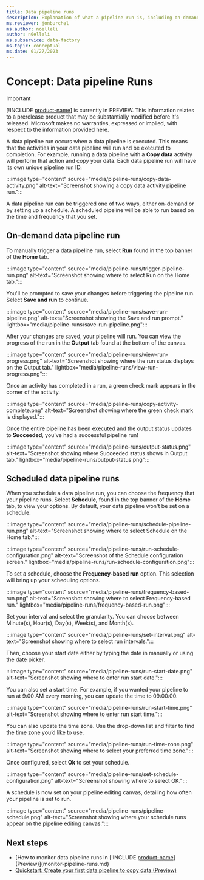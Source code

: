 ```yaml
---
title: Data pipeline runs
description: Explanation of what a pipeline run is, including on-demand and scheduled runs.
ms.reviewer: jonburchel
ms.author: noelleli
author: n0elleli
ms.subservice: data-factory
ms.topic: conceptual
ms.date: 01/27/2023
---
```


# Concept: Data pipeline Runs

> [!IMPORTANT]
> [!INCLUDE [product-name](../includes/product-name.md)] is currently in PREVIEW.
> This information relates to a prerelease product that may be substantially modified before it's released. Microsoft makes no warranties, expressed or implied, with respect to the information provided here.

A data pipeline run occurs when a data pipeline is executed. This means that the activities in your data pipeline will run and be executed to completion. For example, running a data pipeline with a **Copy data** activity will perform that action and copy your data. Each data pipeline run will have its own unique pipeline run ID.

:::image type="content" source="media/pipeline-runs/copy-data-activity.png" alt-text="Screenshot showing a copy data activity pipeline run.":::

A data pipeline run can be triggered one of two ways, either on-demand or by setting up a schedule. A scheduled pipeline will be able to run based on the time and frequency that you set.

## On-demand data pipeline run

To manually trigger a data pipeline run, select **Run** found in the top banner of the **Home** tab.

:::image type="content" source="media/pipeline-runs/trigger-pipeline-run.png" alt-text="Screenshot showing where to select Run on the Home tab.":::

You'll be prompted to save your changes before triggering the pipeline run. Select **Save and run** to continue.

:::image type="content" source="media/pipeline-runs/save-run-pipeline.png" alt-text="Screenshot showing the Save and run prompt." lightbox="media/pipeline-runs/save-run-pipeline.png":::

After your changes are saved, your pipeline will run. You can view the progress of the run in the **Output** tab found at the bottom of the canvas.

:::image type="content" source="media/pipeline-runs/view-run-progress.png" alt-text="Screenshot showing where the run status displays on the Output tab." lightbox="media/pipeline-runs/view-run-progress.png":::

Once an activity has completed in a run, a green check mark appears in the corner of the activity.

:::image type="content" source="media/pipeline-runs/copy-activity-complete.png" alt-text="Screenshot showing where the green check mark is displayed.":::

Once the entire pipeline has been executed and the output status updates to **Succeeded**, you've had a successful pipeline run!

:::image type="content" source="media/pipeline-runs/output-status.png" alt-text="Screenshot showing where Succeeded status shows in Output tab." lightbox="media/pipeline-runs/output-status.png":::

## Scheduled data pipeline runs

When you schedule a data pipeline run, you can choose the frequency that your pipeline runs. Select **Schedule**, found in the top banner of the **Home** tab, to view your options. By default, your data pipeline won't be set on a schedule.

:::image type="content" source="media/pipeline-runs/schedule-pipeline-run.png" alt-text="Screenshot showing where to select Schedule on the Home tab.":::

:::image type="content" source="media/pipeline-runs/run-schedule-configuration.png" alt-text="Screenshot of the Schedule configuration screen." lightbox="media/pipeline-runs/run-schedule-configuration.png":::

To set a schedule, choose the **Frequency-based run** option. This selection will bring up your scheduling options.

:::image type="content" source="media/pipeline-runs/frequency-based-run.png" alt-text="Screenshot showing where to select Frequency-based run." lightbox="media/pipeline-runs/frequency-based-run.png":::

Set your interval and select the granularity. You can choose between Minute(s), Hour(s), Day(s), Week(s), and Month(s).

:::image type="content" source="media/pipeline-runs/set-interval.png" alt-text="Screenshot showing where to select run intervals.":::

Then, choose your start date either by typing the date in manually or using the date picker.

:::image type="content" source="media/pipeline-runs/run-start-date.png" alt-text="Screenshot showing where to enter run start date.":::

You can also set a start time. For example, if you wanted your pipeline to run at 9:00 AM every morning, you can update the time to 09:00:00.

:::image type="content" source="media/pipeline-runs/run-start-time.png" alt-text="Screenshot showing where to enter run start time.":::

You can also update the time zone. Use the drop-down list and filter to find the time zone you’d like to use.

:::image type="content" source="media/pipeline-runs/run-time-zone.png" alt-text="Screenshot showing where to select your preferred time zone.":::

Once configured, select **Ok** to set your schedule.

:::image type="content" source="media/pipeline-runs/set-schedule-configuration.png" alt-text="Screenshot showing where to select OK.":::

A schedule is now set on your pipeline editing canvas, detailing how often your pipeline is set to run.

:::image type="content" source="media/pipeline-runs/pipeline-schedule.png" alt-text="Screenshot showing where your schedule runs appear on the pipeline editing canvas.":::

## Next steps

- [How to monitor data pipeline runs in [!INCLUDE [product-name](../includes/product-name.md)] (Preview)](monitor-pipeline-runs.md)
- [Quickstart: Create your first data pipeline to copy data (Preview)](create-first-pipeline-with-sample-data.md)
